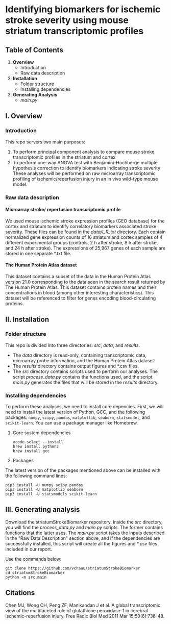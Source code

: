 # Identifying biomarkers for ischemic stroke severity using mouse striatum transcriptomic profiles
 
## Table of Contents
1. **Overview**
    * Introduction
    * Raw data description
2. **Installation**
    * Folder structure
    * Installing dependencies
3. **Generating Analysis**
    * _main.py_

## I. Overview
### Introduction
This repo servers two main purposes:
1. To perform principal component analysis to compare mouse stroke transcriptomic profiles in the striatum and cortex
2. To perform one-way ANOVA test with Benjamini-Hochberge multiple hypothesis correction to identify biomarkers indicating stroke severity
These analyses will be performed on raw microarray transcriptomic profiling of ischemic/reperfusion injury in an in vivo wild-type mouse model.

 
### Raw data description

#### Microarray stroke/ reperfusion transcriptomic profile 
We used mouse ischemic stroke expression profiles (GEO database) for the cortex and striatum to identify correlatory biomarkers associated stroke severity. These files can be found in the _data/I_R_txt_ directory. 
Each contain normalized gene expression counts of 16 striatum and cortex samples of 4 different experimental groups (controls, 2 h after stroke, 8 h after stroke, and 24 h after stroke). The expressions of 25,967 genes of each sample are stored in one separate \*.txt file.

#### The Human Protein Atlas dataset
This dataset contains a subset of the data in the Human Protein Atlas version 21.0 corresponding to the data seen in the search result returned by The Human Protein Atlas. This dataset contains protein names and their concentrations in blood (among other interesting characteristics). This dataset will be referenced to filter for genes encoding blood-circulating proteins.


## II. Installation
### Folder structure
This repo is divided into three directories: _src_, _data_, and _results_.
- The _data_ directory is read-only, containing transcriptomic data, microarray probe information, and the Human Protein Atlas dataset.
- The _results_ directory contains output figures and \*.csv files.
- The _src_ directory contains scripts used to perform our analyses. The script _process_data.py_ contains the functions used, and the script _main.py_ generates the files that will be stored in the _results_ directory.

### Installing dependencies
To perform these analyses, we need to install core depencies. 
First, we will need to install the latest version of Python, GCC, and the following packages: `numpy`, `scipy`, `pandas`, `matplotlib`, `seaborn`, `statsmodel`, and `scikit-learn`.
You can use a package manager like Homebrew.


1. Core system dependencies
    ```
    xcode-select --install  
    brew install python3  
    brew install gcc  
    ```
2. Packages  

The latest version of the packages mentioned above can be installed with the following command lines:
   ```
   pip3 install -U numpy scipy pandas  
   pip3 install -U matplotlib seaborn   
   pip3 install -U statsmodels scikit-learn
   ```
   

## III. Generating analysis
Download the striatumStrokeBiomarker repository. Inside the _src_ directory, you will find the _process_data.py_ and _main.py_ scripts. The former contains functions that the latter uses. The _main.py_ script takes the inputs described in the "Raw Data Description" section above, and if the dependencies are successfully installed, this script will create all the figures and \*.csv files included in our report.

Use the commands below:  

    git clone https://github.com/vchauu/striatumStrokeBiomarker    
    cd striatumStrokeBiomarker   
    python -m src.main     
    

## Citations
Chen MJ, Wong CH, Peng ZF, Manikandan J et al. A global transcriptomic view of the multifaceted role of glutathione peroxidase-1 in cerebral ischemic-reperfusion injury. Free Radic Biol Med 2011 Mar 15;50(6):736-48.
